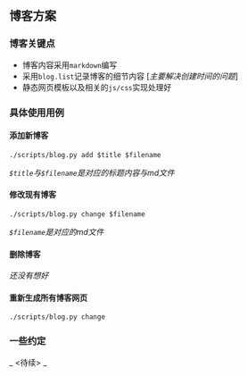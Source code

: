 ## 博客方案 ###

### 博客关键点 ####

* 博客内容采用`markdown`编写
* 采用`blog.list`记录博客的细节内容 [_主要解决创建时间的问题_] 
* 静态网页模板以及相关的`js/css`实现处理好

### 具体使用用例 ####

#### 添加新博客 #####

`./scripts/blog.py add $title $filename`

_`$title`与`$filename`是对应的标题内容与md文件_

#### 修改现有博客 #####

`./scripts/blog.py change $filename`

_`$filename`是对应的md文件_

#### 删除博客 ####

_还没有想好_

#### 重新生成所有博客网页 #####

`./scripts/blog.py change`

### 一些约定 ###
_ <待续> _